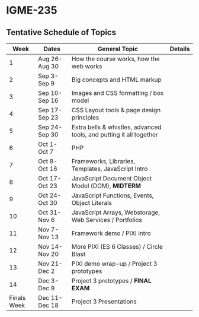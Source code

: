 # IGME-235

## Tentative Schedule of Topics

| Week        | Dates         | General Topic                                                       | Details |
|-------------|---------------|---------------------------------------------------------------------|---------|
| 1           | Aug 26-Aug 30 | How the course works, how the web works                             |         |
| 2           | Sep 3-Sep 9   | Big concepts and HTML markup                                        |         |
| 3           | Sep 10-Sep 16 | Images and CSS formatting / box model                               |         |
| 4           | Sep 17-Sep 23 | CSS Layout tools & page design principles                           |         |
| 5           | Sep 24-Sep 30 | Extra bells & whistles, advanced tools, and putting it all together |         |
| 6           | Oct 1-Oct 7   | PHP                                                                 |         |
| 7           | Oct 8-Oct 16  | Frameworks, Libraries, Templates, JavaScript Intro                  |         |
| 8           | Oct 17-Oct 23 | JavaScript Document Object Model (DOM), **MIDTERM**                 |         |
| 9           | Oct 24-Oct 30 | JavaScript Functions, Events, Object Literals                       |         |
| 10          | Oct 31-Nov 6  | JavaScript Arrays, Webstorage, Web Services / Portfolios            |         |
| 11          | Nov 7-Nov 13  | Framework demo / PIXI intro                                         |         |
| 12          | Nov 14-Nov 20 | More PIXI (ES 6 Classes) / Circle Blast                             |         |
| 13          | Nov 21-Dec 2  | PIXI demo wrap-up / Project 3 prototypes                            |         |
| 14          | Dec 3-Dec 9   | Project 3 prototypes / **FINAL EXAM**                               |         |
| Finals Week | Dec 11-Dec 18 | Project 3 Presentations                                             |         |
